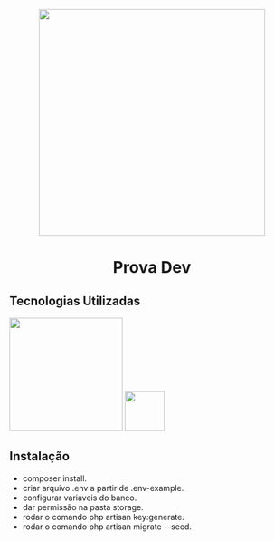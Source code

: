<p align="center">
<img src="https://theme.zdassets.com/theme_assets/2281842/c33b939512ea001e084f39aec52aa6a8a9f64a79.png" width="400">
</p>
<h1 align="center">Prova Dev</h1>

## Tecnologias Utilizadas
<p>
<img src="https://raw.githubusercontent.com/laravel/art/master/logo-lockup/5%20SVG/2%20CMYK/1%20Full%20Color/laravel-logolockup-cmyk-red.svg" width="200">
<img src="https://images.squarespace-cdn.com/content/5d092c5193b409000129adc4/1561156687619-4HL4TCIN7ZFNF2DZCSOZ/jquery+logo.png?content-type=image%2Fpng" width="70">
</p>

## Instalação

- composer install.
- criar arquivo .env a partir de .env-example.
- configurar variaveis do banco.
- dar permissão na pasta storage.
- rodar o comando php artisan key:generate.
- rodar o comando php artisan migrate --seed.
